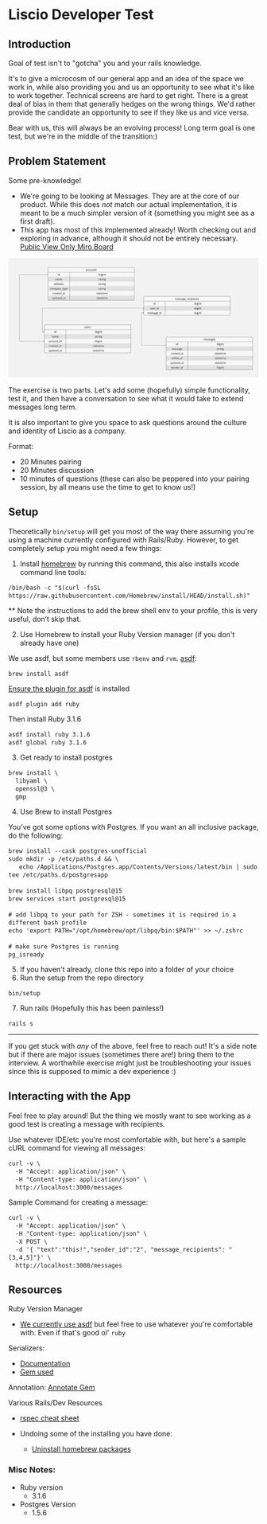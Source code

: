 # Liscio Developer Test

## Introduction
Goal of test isn't to "gotcha" you and your rails knowledge.

It's to give a microcosm of our general app and an idea of the space we work in, while also providing you and us an 
opportunity to see what it's like to work together. Technical screens are hard to get right. There is a great deal of 
bias in them that generally hedges on the wrong things. We'd rather provide the candidate an opportunity to see if they 
like us and vice versa.

Bear with us, this will always be an evolving process! Long term goal is one test, but we're in the middle of the transition:)

## Problem Statement
Some pre-knowledge!

* We're going to be looking at Messages. They are at the core of our product. While this does *not* match our 
actual implementation, it is meant to be a much simpler version of it (something you might see as a first draft).
* This app has most of this implemented already! Worth checking out 
and exploring in advance, although it should not be entirely necessary. 
 [Public View Only Miro Board](https://miro.com/app/board/uXjVK9cbZxE=/?share_link_id=598759584903)

![](app/assets/images/LiscioFullStackDevTest.jpg)

The exercise is two parts. Let's add some (hopefully) simple functionality, test it, and then have a conversation to 
see what it would take to extend messages long term.

It is also important to give you space to ask questions around the culture and identity of Liscio as a company. 

Format:
* 20 Minutes pairing
* 20 Minutes discussion
* 10 minutes of questions (these can also be peppered into your pairing session, by all means use the time to get to know us!)

## Setup
Theoretically `bin/setup` will get you most of the way there assuming you're using a machine currently configured with 
Rails/Ruby. However, to get completely setup you might need a few things:

1. Install [homebrew](https://brew.sh/) by running this command, this also installs xcode command line tools:
```
/bin/bash -c "$(curl -fsSL https://raw.githubusercontent.com/Homebrew/install/HEAD/install.sh)"
```
** Note the instructions to add the brew shell env to your profile, this is very useful, don’t skip that.

2. Use Homebrew to install your Ruby Version manager (if you don't already have one)

We use asdf, but some members use `rbenv` and `rvm`.
[asdf](https://asdf-vm.com/guide/getting-started.html):
```
brew install asdf
```

[Ensure the plugin for asdf](https://github.com/asdf-vm/asdf-ruby) is installed
```
asdf plugin add ruby
```

Then install Ruby 3.1.6
```
asdf install ruby 3.1.6
asdf global ruby 3.1.6
```
3. Get ready to install postgres
```
brew install \
  libyaml \
  openssl@3 \
  gmp
```


4. Use Brew to install Postgres

You’ve got some options with Postgres. If you want an all inclusive package, do the following:

```
brew install --cask postgres-unofficial
sudo mkdir -p /etc/paths.d && \
   echo /Applications/Postgres.app/Contents/Versions/latest/bin | sudo tee /etc/paths.d/postgresapp

brew install libpq postgresql@15
brew services start postgresql@15

# add libpq to your path for ZSH - sometimes it is required in a different bash profile
echo 'export PATH="/opt/homebrew/opt/libpq/bin:$PATH"' >> ~/.zshrc

# make sure Postgres is running
pg_isready
```

5. If you haven't already, clone this repo into a folder of your choice
6. Run the setup from the repo directory
```
bin/setup
```

7. Run rails (Hopefully this has been painless!)
```
rails s
```


----
If you get stuck with *any* of the above, feel free to reach out! It's a side note but if there are major issues (sometimes 
there are!) bring them to the interview. A worthwhile exercise might just be troubleshooting your issues since this is 
supposed to mimic a dev experience :)

## Interacting with the App

Feel free to play around! But the thing we mostly want to see working as a good test is creating a message with 
recipients.

Use whatever IDE/etc you're most comfortable with, but here's a sample cURL command for viewing all messages:
```
curl -v \
  -H "Accept: application/json" \
  -H "Content-type: application/json" \
  http://localhost:3000/messages
```

Sample Command for creating a message:
```
curl -v \
  -H "Accept: application/json" \
  -H "Content-type: application/json" \
  -X POST \
  -d '{ "text":"this!","sender_id":"2", "message_recipients": "[3,4,5]"}' \
  http://localhost:3000/messages

```

## Resources

Ruby Version Manager
* [We currently use asdf](https://asdf-vm.com/) but feel free to use whatever you're comfortable with. Even if that's good ol' `ruby`

Serializers:
* [Documentation](https://guides.rubyonrails.org/v4.2/active_model_basics.html)
* [Gem used](https://github.com/rails-api/active_model_serializers)

Annotation:
[Annotate Gem](https://github.com/ctran/annotate_models)

Various Rails/Dev Resources
* [rspec cheat sheet](https://www.rubypigeon.com/posts/rspec-expectations-cheat-sheet/)

* Undoing some of the installing you have done:
  * [Uninstall homebrew packages](https://mac.install.guide/homebrew/7)


### Misc Notes:
* Ruby version
    * 3.1.6
* Postgres Version
  * 1.5.6
